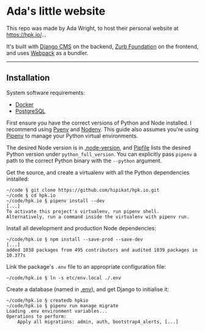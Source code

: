 # Ada's little website

This repo was made by Ada Wright, to host their personal website at
<https://hpk.io/>...

It's built with [Django CMS](https://django-cms.org/) on the backend,
[Zurb Foundation](https://get.foundation) on the frontend, and uses
[Webpack](https://webpack.js.org) as a bundler.

---

## Installation

System software requirements:
* [Docker](https://www.docker.com)
* [PostgreSQL](https://www.postgresql.org)

First ensure you have the correct versions of Python and Node installed. I
recommend using [Pyenv](https://github.com/pyenv/pyenv) and
[Nodenv](https://github.com/nodenv/nodenv). This guide also assumes you're
using [Pipenv](https://docs.pipenv.org) to manage your Python virtual
environments.

The desired Node version is in
[.node-version](./.node-version), and [Pipfile](./Pipfile) lists the desired
Python version under `python_full_version`. You can explicitly pass `pipenv`
a path to the correct Python binary with the `--python` argument.

Get the source, and create a virtualenv with all the Python dependencies installed:

    ~/code § git clone https://github.com/hipikat/hpk.io.git
    ~/code § cd hpk.io
    ~/code/hpk.io § pipenv install --dev
    [...]
    To activate this project's virtualenv, run pipenv shell.
    Alternatively, run a command inside the virtualenv with pipenv run.

Install all development and production Node dependencies:

    ~/code/hpk.io § npm install --save-prod --save-dev
    [...]
    added 1038 packages from 495 contributors and audited 1039 packages in 10.377s

Link the package's `.env` file to an appropriate configuration file:

    ~/code/hpk.io § ln -s etc/env.local ./.env

Create a database (named in [.env](./.env)), and get Django to initialise it:

    ~/code/hpk.io § createdb hpkio
    ~/code/hpk.io § pipenv run manage migrate
    Loading .env environment variables...
    Operations to perform:
        Apply all migrations: admin, auth, bootstrap4_alerts, [...]
